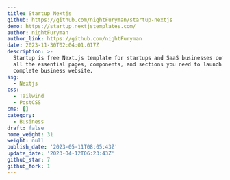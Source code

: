 ```yaml
---
title: Startup Nextjs
github: https://github.com/nightFuryman/startup-nextjs
demo: https://startup.nextjstemplates.com/
author: nightFuryman
author_link: https://github.com/nightFuryman
date: 2023-11-30T02:04:01.017Z
description: >-
  Startup is free Next.js template for startups and SaaS businesses comes with
  all the essential pages, components, and sections you need to launch a
  complete business website.
ssg:
  - Nextjs
css:
  - Tailwind
  - PostCSS
cms: []
category:
  - Business
draft: false
home_weight: 31
weight: null
publish_date: '2023-05-11T08:05:43Z'
update_date: '2023-04-12T06:23:43Z'
github_star: 7
github_fork: 1
---
```

